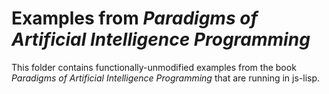 # Examples from *Paradigms of Artificial Intelligence Programming*

This folder contains functionally-unmodified examples from the book *Paradigms of Artificial Intelligence Programming* that are running in js-lisp.
